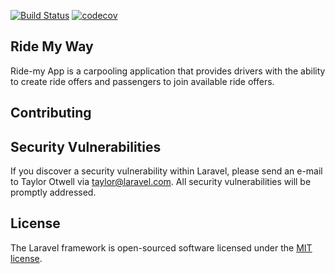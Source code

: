 [![Build Status](https://travis-ci.org/ride-myWay/ride-my-way.svg?branch=develop)](https://travis-ci.org/ride-myWay/ride-my-way) [![codecov](https://codecov.io/gh/ride-myWay/ride-my-way/branch/develop/graph/badge.svg)](https://codecov.io/gh/ride-myWay/ride-my-way)

## Ride My Way
Ride-my App is a carpooling application that provides drivers with the ability to create ride offers and passengers to join available ride offers.


## Contributing



## Security Vulnerabilities

If you discover a security vulnerability within Laravel, please send an e-mail to Taylor Otwell via [taylor@laravel.com](mailto:taylor@laravel.com). All security vulnerabilities will be promptly addressed.

## License

The Laravel framework is open-sourced software licensed under the [MIT license](https://opensource.org/licenses/MIT).
